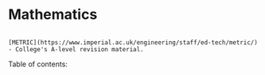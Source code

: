 # Mathematics

```{sidebar} A-level revision

[METRIC](https://www.imperial.ac.uk/engineering/staff/ed-tech/metric/) - College's A-level revision material.

```

Table of contents:

```{tableofcontents}
```
